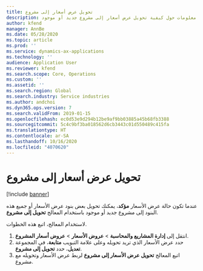 ```yaml
---
title: تحويل عرض أسعار إلى مشروع
description: يقدم هذا الموضوع معلومات حول كيفية تحويل عرض أسعار إلى مشروع جديد أو موجود.
author: kfend
manager: AnnBe
ms.date: 05/28/2020
ms.topic: article
ms.prod: ''
ms.service: dynamics-ax-applications
ms.technology: ''
audience: Application User
ms.reviewer: kfend
ms.search.scope: Core, Operations
ms.custom: ''
ms.assetid: ''
ms.search.region: Global
ms.search.industry: Service industries
ms.author: andchoi
ms.dyn365.ops.version: 7
ms.search.validFrom: 2019-01-15
ms.openlocfilehash: ec0d53e9d294b12be9af9bb03885a45b68fb3388
ms.sourcegitcommit: 5c4c9bf3ba018562d6cb3443c01d550489c415fa
ms.translationtype: HT
ms.contentlocale: ar-SA
ms.lasthandoff: 10/16/2020
ms.locfileid: "4070620"
---
```

# <a name="transfer-a-quotation-to-a-project"></a>تحويل عرض أسعار إلى مشروع

[!include [banner](../includes/banner.md)]

عندما تكون حالة عرض الأسعار **مؤكد**، يمكنك تحويل بعض بنود عرض الأسعار أو جميع هذه البنود إلى مشروع جديد أو موجود باستخدام المعالج **تحويل إلى مشروع**. 

لاستخدام المعالج، اتبع هذه الخطوات.

1. انتقل إلى **إدارة المشاريع والمحاسبة** > **عروض الأسعار** > **عروض أسعار المشروع**.
2. حدد عرض الأسعار الذي تريد تحويله وعلى علامة التبويب **متابعة**، في المجموعة **تعديل**، حدد **تحويل إلى مشروع**.
3. اتبع المعالج **تحويل عرض الأسعار إلى مشروع** لربط عرض الأسعار وتحويله مع مشروع.
